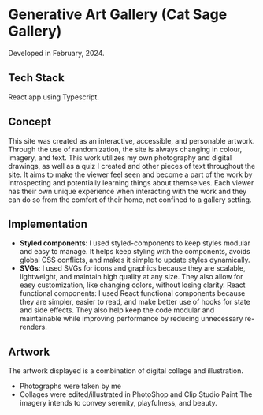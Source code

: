 # Generative Art Gallery (Cat Sage Gallery)
Developed in February, 2024.

## Tech Stack
React app using Typescript.

## Concept
This site was created as an interactive, accessible, and personable artwork. Through the use of randomization, the site is always changing in colour, imagery, and text. This work utilizes my own photography and digital drawings, as well as a quiz I created and other pieces of text throughout the site. It aims to make the viewer feel seen and become a part of the work by introspecting and potentially learning things about themselves. Each viewer has their own unique experience when interacting with the work and they can do so from the comfort of their home, not confined to a gallery setting.

## Implementation
- **Styled components**: I used styled-components to keep styles modular and easy to manage. It helps keep styling with the components, avoids global CSS conflicts, and makes it simple to update styles dynamically.
- **SVGs**: I used SVGs for icons and graphics because they are scalable, lightweight, and maintain high quality at any size. They also allow for easy customization, like changing colors, without losing clarity.
React functional components: I used React functional components because they are simpler, easier to read, and make better use of hooks for state and side effects. They also help keep the code modular and maintainable while improving performance by reducing unnecessary re-renders.

## Artwork
The artwork displayed is a combination of digital collage and illustration.
- Photographs were taken by me
- Collages were edited/illustrated in PhotoShop and Clip Studio Paint
The imagery intends to convey serenity, playfulness, and beauty.
